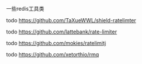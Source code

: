一些redis工具类

todo https://github.com/TaXueWWL/shield-ratelimter

todo https://github.com/lattebank/rate-limiter

todo https://github.com/mokies/ratelimitj

todo https://github.com/xetorthio/rmq
